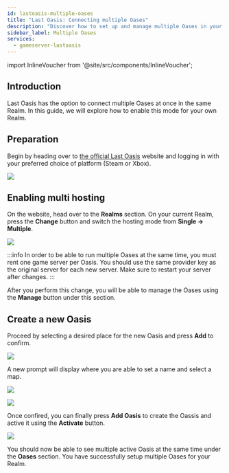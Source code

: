 ```yaml
---
id: lastoasis-multiple-oases
title: "Last Oasis: Connecting multiple Oases"
description: "Discover how to set up and manage multiple Oases in your Last Oasis Realm for enhanced gameplay experience → Learn more now"
sidebar_label: Multiple Oases
services:
  - gameserver-lastoasis
---
```


import InlineVoucher from '@site/src/components/InlineVoucher';

## Introduction
Last Oasis has the option to connect multiple Oases at once in the same Realm. In this guide, we will explore how to enable this mode for your own Realm.

<InlineVoucher />

## Preparation
Begin by heading over to [the official Last Oasis](https://myrealm.lastoasis.gg/) website and logging in with your preferred choice of platform (Steam or Xbox).

![](https://screensaver01.zap-hosting.com/index.php/s/d6xZsqYbEF9jSj8/preview)

## Enabling multi hosting
On the website, head over to the **Realms** section. On your current Realm, press the **Change** button and switch the hosting mode from **Single -> Multiple**.

![](https://github.com/zaphosting/docs/assets/42719082/9f06547a-f23f-4542-bcd7-e69d0bbfbf19)

:::info
In order to be able to run multiple Oases at the same time, you must rent one game server per Oasis. You should use the same provider key as the original server for each new server. Make sure to restart your server after changes.
:::

After you perform this change, you will be able to manage the Oases using the **Manage** button under this section.

## Create a new Oasis
Proceed by selecting a desired place for the new Oasis and press **Add** to confirm.

![](https://screensaver01.zap-hosting.com/index.php/s/A2GLkeBWaBQr6m9/preview)

A new prompt will display where you are able to set a name and select a map.

![](https://screensaver01.zap-hosting.com/index.php/s/6SkCFyAzooKwQAA/preview)

![](https://screensaver01.zap-hosting.com/index.php/s/CBFHBq8TxAxogk9/preview)

Once confired, you can finally press **Add Oasis** to create the Oassis and active it using the **Activate** button.

![](https://screensaver01.zap-hosting.com/index.php/s/yoeHTdeAeXneC2q/preview)

You should now be able to see multiple active Oasis at the same time under the **Oases** section. You have successfully setup multiple Oases for your Realm.

<InlineVoucher />
